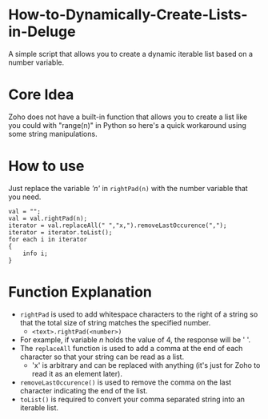 # How-to-Dynamically-Create-Lists-in-Deluge
A simple script that allows you to create a dynamic iterable list based on a number variable.

# Core Idea
Zoho does not have a built-in function that allows you to create a list like you could with "range(n)" in Python so here's a quick workaround using some string manipulations.

# How to use
Just replace the variable *'n'* in `rightPad(n)` with the number variable that you need.

```script
val = "";
val = val.rightPad(n);
iterator = val.replaceAll(" ","x,").removeLastOccurence(",");
iterator = iterator.toList();
for each i in iterator
{
	info i;
}
```

# Function Explanation 
* `rightPad` is used to add whitespace characters to the right of a string so that the total size of string matches the specified number.
  * `<text>.rightPad(<number>)`
* For example, if variable *n* holds the value of 4, the response will be '    '.
* The `replaceAll` function is used to add a comma at the end of each character so that your string can be read as a list.
  * 'x' is arbitrary and can be replaced with anything (it's just for Zoho to read it as an element later).
* `removeLastOccurence()` is used to remove the comma on the last character indicating the end of the list.
* `toList()` is required to convert your comma separated string into an iterable list.


